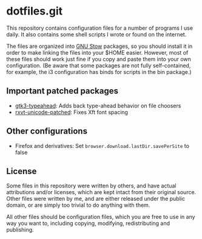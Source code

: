 dotfiles.git
=====

This repository contains configuration files for a number of programs
I use daily. It also contains some shell scripts I wrote or found on
the internet.

The files are organized into [GNU Stow][gnu-stow] packages, so you
should install it in order to make linking the files into your $HOME
easier. However, most of these files should work just fine if you copy
and paste them into your own configuration. (Be aware that some packages
are not fully self-contained, for example, the i3 configuration has binds
for scripts in the bin package.)

Important patched packages
-----

* [gtk3-typeahead][gtk3-ta]: Adds back type-ahead behavior on file choosers
* [rxvt-unicode-patched][urxvt-patch]: Fixes Xft font spacing

Other configurations
-----

* Firefox and derivatives: Set `browser.download.lastDir.savePerSite`
to false

License
-----

Some files in this repository were written by others, and have actual
attributions and/or licenses, which are kept intact from their original
source. Other files were written by me, and are either released under the
public domain, or are simply too trivial to do anything with them.

All other files should be configuration files, which you are free to
use in any way you want to, including copying, modifying, redistributing
and publishing.

[gnu-stow]: http://www.gnu.org/software/stow/
[urxvt-patch]: https://aur.archlinux.org/packages/rxvt-unicode-patched
[gtk3-ta]: https://aur.archlinux.org/packages/gtk3-typeahead
